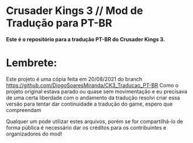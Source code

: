 # Crusader Kings 3 // Mod de Tradução para PT-BR

**Este é o repositório para a tradução PT-BR do Crusader Kings 3.**

# Lembrete:
Este projeto é uma cópia feita em 20/08/2021 do branch https://github.com/DiogoSoaresMiranda/CK3_Traducao_PT-BR 
Como o projeto original estava parado ou quase sem movimentação e eu precisava de uma certa liberdade com o andamento da tradução
resolvi criar essa versão para tentar dar continuidade a tradução do game, espero que compreendam

Qualquer um pode utilizar estes arquivos, porém se for compartilhá-lo de forma pública é necessário dar os créditos para os contribuintes e organizadores do mod!
